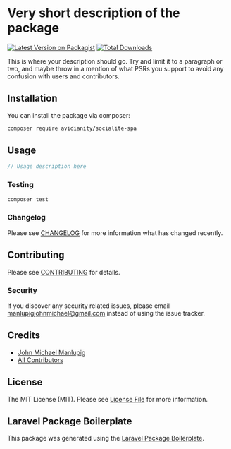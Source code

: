 # Very short description of the package

[![Latest Version on Packagist](https://img.shields.io/packagist/v/avidianity/socialite-spa.svg?style=flat-square)](https://packagist.org/packages/avidianity/socialite-spa)
[![Total Downloads](https://img.shields.io/packagist/dt/avidianity/socialite-spa.svg?style=flat-square)](https://packagist.org/packages/avidianity/socialite-spa)

This is where your description should go. Try and limit it to a paragraph or two, and maybe throw in a mention of what PSRs you support to avoid any confusion with users and contributors.

## Installation

You can install the package via composer:

```bash
composer require avidianity/socialite-spa
```

## Usage

```php
// Usage description here
```

### Testing

```bash
composer test
```

### Changelog

Please see [CHANGELOG](CHANGELOG.md) for more information what has changed recently.

## Contributing

Please see [CONTRIBUTING](CONTRIBUTING.md) for details.

### Security

If you discover any security related issues, please email manlupigjohnmichael@gmail.com instead of using the issue tracker.

## Credits

-   [John Michael Manlupig](https://github.com/avidianity)
-   [All Contributors](../../contributors)

## License

The MIT License (MIT). Please see [License File](LICENSE.md) for more information.

## Laravel Package Boilerplate

This package was generated using the [Laravel Package Boilerplate](https://laravelpackageboilerplate.com).
